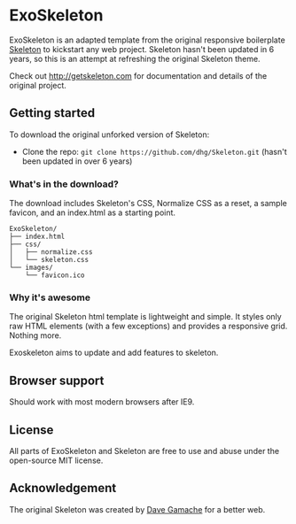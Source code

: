 # ExoSkeleton
ExoSkeleton is an adapted template from the original responsive boilerplate [Skeleton](http://getskeleton.com) to kickstart any web project.  Skeleton hasn't been updated in 6 years, so this is an attempt at refreshing the original Skeleton theme.

Check out <http://getskeleton.com> for documentation and details of the original project.

## Getting started

To download the original unforked version of Skeleton:
- Clone the repo: `git clone https://github.com/dhg/Skeleton.git` (hasn't been updated in over 6 years)

### What's in the download?

The download includes Skeleton's CSS, Normalize CSS as a reset, a sample favicon, and an index.html as a starting point.

```
ExoSkeleton/
├── index.html
├── css/
│   ├── normalize.css
│   └── skeleton.css
└── images/
    └── favicon.ico

```

### Why it's awesome

The original Skeleton html template is lightweight and simple. It styles only raw HTML elements (with a few exceptions) and provides a responsive grid. Nothing more.

Exoskeleton aims to update and add features to skeleton.


## Browser support

Should work with most modern browsers after IE9.


## License

All parts of ExoSkeleton and Skeleton are free to use and abuse under the open-source MIT license.


## Acknowledgement

The original Skeleton was created by [Dave Gamache](https://twitter.com/dhg) for a better web.
